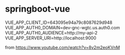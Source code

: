# springboot-vue
VUE_APP_CLIENT_ID=643095e94a79c8087629d948
VUE_APP_AUTH0_DOMAIN=dev-gnc-wgtc.us.auth0.com
VUE_APP_AUTH0_AUDIENCE=http://my-api-2
VUE_APP_SERVER_URI=http://localhost:9000

from https://www.youtube.com/watch?v=8v2m2eoKVnM
